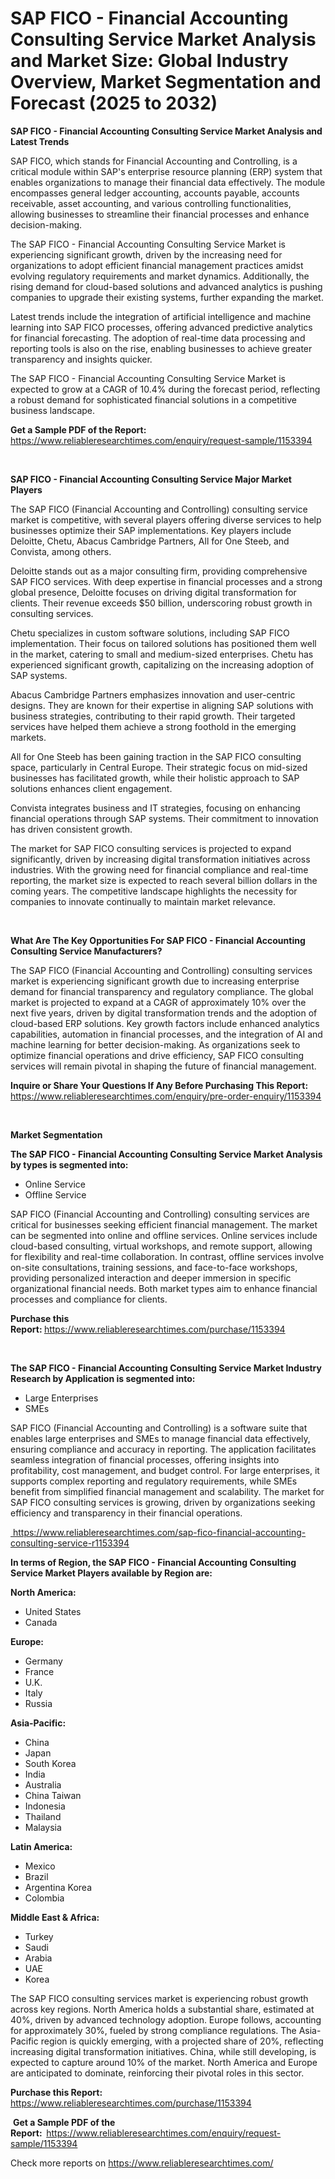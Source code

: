 <p><h1>SAP FICO - Financial Accounting Consulting Service Market Analysis and Market Size: Global Industry Overview, Market Segmentation and Forecast (2025 to 2032)</h1></p><p><strong>SAP FICO - Financial Accounting Consulting Service Market Analysis and Latest Trends</strong></p>
<p><p>SAP FICO, which stands for Financial Accounting and Controlling, is a critical module within SAP's enterprise resource planning (ERP) system that enables organizations to manage their financial data effectively. The module encompasses general ledger accounting, accounts payable, accounts receivable, asset accounting, and various controlling functionalities, allowing businesses to streamline their financial processes and enhance decision-making.</p><p>The SAP FICO - Financial Accounting Consulting Service Market is experiencing significant growth, driven by the increasing need for organizations to adopt efficient financial management practices amidst evolving regulatory requirements and market dynamics. Additionally, the rising demand for cloud-based solutions and advanced analytics is pushing companies to upgrade their existing systems, further expanding the market.</p><p>Latest trends include the integration of artificial intelligence and machine learning into SAP FICO processes, offering advanced predictive analytics for financial forecasting. The adoption of real-time data processing and reporting tools is also on the rise, enabling businesses to achieve greater transparency and insights quicker.</p><p>The SAP FICO - Financial Accounting Consulting Service Market is expected to grow at a CAGR of 10.4% during the forecast period, reflecting a robust demand for sophisticated financial solutions in a competitive business landscape.</p></p>
<p><strong>Get a Sample PDF of the Report:&nbsp;</strong> <a href="https://www.reliableresearchtimes.com/enquiry/request-sample/1153394?utm_campaign=2205&utm_medium=2&utm_source=Github&utm_content=ia&utm_term=26032025&utm_id=sap-fico-financial-accounting-consulting-service">https://www.reliableresearchtimes.com/enquiry/request-sample/1153394</a></p>
<p>&nbsp;</p>
<p><strong>SAP FICO - Financial Accounting Consulting Service Major Market Players</strong></p>
<p><p>The SAP FICO (Financial Accounting and Controlling) consulting service market is competitive, with several players offering diverse services to help businesses optimize their SAP implementations. Key players include Deloitte, Chetu, Abacus Cambridge Partners, All for One Steeb, and Convista, among others.</p><p>Deloitte stands out as a major consulting firm, providing comprehensive SAP FICO services. With deep expertise in financial processes and a strong global presence, Deloitte focuses on driving digital transformation for clients. Their revenue exceeds $50 billion, underscoring robust growth in consulting services.</p><p>Chetu specializes in custom software solutions, including SAP FICO implementation. Their focus on tailored solutions has positioned them well in the market, catering to small and medium-sized enterprises. Chetu has experienced significant growth, capitalizing on the increasing adoption of SAP systems.</p><p>Abacus Cambridge Partners emphasizes innovation and user-centric designs. They are known for their expertise in aligning SAP solutions with business strategies, contributing to their rapid growth. Their targeted services have helped them achieve a strong foothold in the emerging markets.</p><p>All for One Steeb has been gaining traction in the SAP FICO consulting space, particularly in Central Europe. Their strategic focus on mid-sized businesses has facilitated growth, while their holistic approach to SAP solutions enhances client engagement.</p><p>Convista integrates business and IT strategies, focusing on enhancing financial operations through SAP systems. Their commitment to innovation has driven consistent growth.</p><p>The market for SAP FICO consulting services is projected to expand significantly, driven by increasing digital transformation initiatives across industries. With the growing need for financial compliance and real-time reporting, the market size is expected to reach several billion dollars in the coming years. The competitive landscape highlights the necessity for companies to innovate continually to maintain market relevance.</p></p>
<p>&nbsp;</p>
<p><strong>What Are The Key Opportunities For SAP FICO - Financial Accounting Consulting Service Manufacturers?</strong></p>
<p><p>The SAP FICO (Financial Accounting and Controlling) consulting services market is experiencing significant growth due to increasing enterprise demand for financial transparency and regulatory compliance. The global market is projected to expand at a CAGR of approximately 10% over the next five years, driven by digital transformation trends and the adoption of cloud-based ERP solutions. Key growth factors include enhanced analytics capabilities, automation in financial processes, and the integration of AI and machine learning for better decision-making. As organizations seek to optimize financial operations and drive efficiency, SAP FICO consulting services will remain pivotal in shaping the future of financial management.</p></p>
<p><strong>Inquire or Share Your Questions If Any Before Purchasing This Report:</strong> <a href="https://www.reliableresearchtimes.com/enquiry/pre-order-enquiry/1153394?utm_campaign=2205&utm_medium=2&utm_source=Github&utm_content=ia&utm_term=26032025&utm_id=sap-fico-financial-accounting-consulting-service">https://www.reliableresearchtimes.com/enquiry/pre-order-enquiry/1153394</a></p>
<p>&nbsp;</p>
<p><strong>Market Segmentation</strong></p>
<p><strong>The SAP FICO - Financial Accounting Consulting Service Market Analysis by types is segmented into:</strong></p>
<p><ul><li>Online Service</li><li>Offline Service</li></ul></p>
<p><p>SAP FICO (Financial Accounting and Controlling) consulting services are critical for businesses seeking efficient financial management. The market can be segmented into online and offline services. Online services include cloud-based consulting, virtual workshops, and remote support, allowing for flexibility and real-time collaboration. In contrast, offline services involve on-site consultations, training sessions, and face-to-face workshops, providing personalized interaction and deeper immersion in specific organizational financial needs. Both market types aim to enhance financial processes and compliance for clients.</p></p>
<p><strong>Purchase this Report:&nbsp;</strong><a href="https://www.reliableresearchtimes.com/purchase/1153394?utm_campaign=2205&utm_medium=2&utm_source=Github&utm_content=ia&utm_term=26032025&utm_id=sap-fico-financial-accounting-consulting-service">https://www.reliableresearchtimes.com/purchase/1153394</a></p>
<p>&nbsp;</p>
<p><strong>The SAP FICO - Financial Accounting Consulting Service Market Industry Research by Application is segmented into:</strong></p>
<p><ul><li>Large Enterprises</li><li>SMEs</li></ul></p>
<p><p>SAP FICO (Financial Accounting and Controlling) is a software suite that enables large enterprises and SMEs to manage financial data effectively, ensuring compliance and accuracy in reporting. The application facilitates seamless integration of financial processes, offering insights into profitability, cost management, and budget control. For large enterprises, it supports complex reporting and regulatory requirements, while SMEs benefit from simplified financial management and scalability. The market for SAP FICO consulting services is growing, driven by organizations seeking efficiency and transparency in their financial operations.</p></p>
<p><a href="https://www.reliableresearchtimes.com/sap-fico-financial-accounting-consulting-service-r1153394?utm_campaign=2205&utm_medium=2&utm_source=Github&utm_content=ia&utm_term=26032025&utm_id=sap-fico-financial-accounting-consulting-service">&nbsp;https://www.reliableresearchtimes.com/sap-fico-financial-accounting-consulting-service-r1153394</a></p>
<p><strong>In terms of Region, the SAP FICO - Financial Accounting Consulting Service Market Players available by Region are:</strong></p>
<p>
    <p> <strong> North America: </strong>
        <ul>
            <li>United States</li>
            <li>Canada</li>
        </ul>
        </p> 
    <p> <strong> Europe: </strong>
        <ul>
            <li>Germany</li>
            <li>France</li>
            <li>U.K.</li>
            <li>Italy</li>
            <li>Russia</li>
        </ul>
        </p> 
    <p> <strong> Asia-Pacific: </strong>
        <ul>
            <li>China</li>
            <li>Japan</li>
            <li>South Korea</li>
            <li>India</li>
            <li>Australia</li>
            <li>China Taiwan</li>
            <li>Indonesia</li>
            <li>Thailand</li>
            <li>Malaysia</li>
        </ul>
        </p> 
    <p> <strong> Latin America: </strong>
        <ul>
            <li>Mexico</li>
            <li>Brazil</li>
            <li>Argentina Korea</li>
            <li>Colombia</li>
        </ul>
        </p> 
    <p> <strong> Middle East & Africa: </strong>
        <ul>
            <li>Turkey</li>
            <li>Saudi</li>
            <li>Arabia</li>
            <li>UAE</li>
            <li>Korea</li>
        </ul>
    </p>
    </p>
<p><p>The SAP FICO consulting services market is experiencing robust growth across key regions. North America holds a substantial share, estimated at 40%, driven by advanced technology adoption. Europe follows, accounting for approximately 30%, fueled by strong compliance regulations. The Asia-Pacific region is quickly emerging, with a projected share of 20%, reflecting increasing digital transformation initiatives. China, while still developing, is expected to capture around 10% of the market. North America and Europe are anticipated to dominate, reinforcing their pivotal roles in this sector.</p></p>
<p><strong>Purchase this Report: </strong><a href="https://www.reliableresearchtimes.com/purchase/1153394?utm_campaign=2205&utm_medium=2&utm_source=Github&utm_content=ia&utm_term=26032025&utm_id=sap-fico-financial-accounting-consulting-service">https://www.reliableresearchtimes.com/purchase/1153394</a></p>
<p>&nbsp;<strong>Get a Sample PDF of the Report:&nbsp;&nbsp;</strong><a href="https://www.reliableresearchtimes.com/enquiry/request-sample/1153394?utm_campaign=2205&utm_medium=2&utm_source=Github&utm_content=ia&utm_term=26032025&utm_id=sap-fico-financial-accounting-consulting-service">https://www.reliableresearchtimes.com/enquiry/request-sample/1153394</a></p>
<p><strong></strong></p>
<p>Check more reports on <a href="https://www.reliableresearchtimes.com/?utm_campaign=2205&utm_medium=2&utm_source=Github&utm_content=ia&utm_term=26032025&utm_id=sap-fico-financial-accounting-consulting-service">https://www.reliableresearchtimes.com/</a></p>